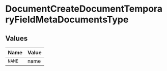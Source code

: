 # DocumentCreateDocumentTemporaryFieldMetaDocumentsType


## Values

| Name   | Value  |
| ------ | ------ |
| `NAME` | name   |